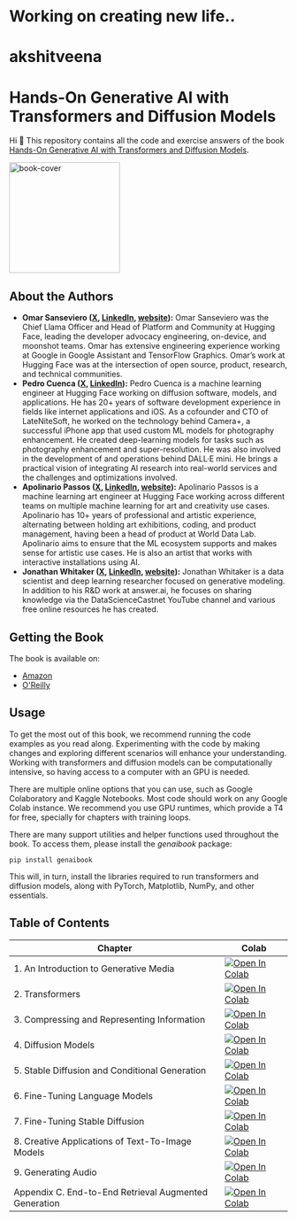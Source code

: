 # Working on creating new life..
# akshitveena
# Hands-On Generative AI with Transformers and Diffusion Models

Hi 🤗 This repository contains all the code and exercise answers of the book [Hands-On Generative AI with Transformers and Diffusion Models](https://www.amazon.com/Hands-Generative-Transformers-Diffusion-Models/dp/1098149246). 

<img alt="book-cover" height=200 src="https://learning.oreilly.com/covers/urn:orm:book:9781098149239/400w/" id="book-cover"/>

## About the Authors

* **Omar Sanseviero ([X](https://x.com/osanseviero), [LinkedIn](https://www.linkedin.com/in/omarsanseviero/), [website](https://osanseviero.github.io/hackerllama/)):** Omar Sanseviero was the Chief Llama Officer and Head of Platform and Community at Hugging Face, leading the developer advocacy engineering, on-device, and moonshot teams. Omar has extensive engineering experience working at Google in Google Assistant and TensorFlow Graphics. Omar’s work at Hugging Face was at the intersection of open source, product, research, and technical communities.
* **Pedro Cuenca ([X](https://x.com/pcuenq), [LinkedIn](https://www.linkedin.com/in/pedro-cuenca-67a447/)):** Pedro Cuenca is a machine learning engineer at Hugging Face working on diffusion software, models, and applications. He has 20+ years of software development experience in fields like internet applications and iOS. As a cofounder and CTO of LateNiteSoft, he worked on the technology behind Camera+, a successful iPhone app that used custom ML models for photography enhancement. He created deep-learning models for tasks such as photography enhancement and super-resolution. He was also involved in the development of and operations behind DALL·E mini. He brings a practical vision of integrating AI research into real-world services and the challenges and optimizations involved.
* **Apolinario Passos ([X](https://x.com/multimodalart), [LinkedIn](https://www.linkedin.com/in/apolinariosteps/), [website](https://multimodal.art/apolinario-passos/)):** Apolinario Passos  is a machine learning art engineer at Hugging Face working across different teams on multiple machine learning for art and creativity use cases. Apolinario has 10+ years of professional and artistic experience, alternating between holding art exhibitions, coding, and product management, having been a head of product at World Data Lab. Apolinario aims to ensure that the ML ecosystem supports and makes sense for artistic use cases. He is also an artist that works with interactive installations using AI.
* **Jonathan Whitaker ([X](https://x.com/johnowhitaker), [LinkedIn](https://www.linkedin.com/in/johnowhitaker/), [website](https://johnowhitaker.dev/)):** Jonathan Whitaker is a data scientist and deep learning researcher focused on generative modeling. In addition to his R&D work at answer.ai, he focuses on sharing knowledge via the DataScienceCastnet YouTube channel and various free online resources he has created.

## Getting the Book

The book is available on:

* [Amazon](https://www.amazon.com/Hands-Generative-Transformers-Diffusion-Models/dp/1098149246)
* [O'Reilly](https://learning.oreilly.com/library/view/hands-on-generative-ai/9781098149239/)

## Usage

To get the most out of this book, we recommend running the code examples as you read along. Experimenting with the code by making changes and exploring different scenarios will enhance your understanding. Working with transformers and diffusion models can be computationally intensive, so having access to a computer with an  GPU is needed.

There are multiple online options that you can use, such as Google Colaboratory and Kaggle Notebooks. Most code should work on any Google Colab instance. We recommend you use GPU runtimes, which provide a T4 for free, specially for chapters with training loops. 

There are many support utilities and helper functions used throughout the book. To access them, please install the _genaibook_ package:

```
pip install genaibook
```

This will, in turn, install the libraries required to run transformers and diffusion models, along with PyTorch, Matplotlib, NumPy, and other essentials.

## Table of Contents

| Chapter | Colab |
| --- | --- |
| 1. An Introduction to Generative Media | [![Open In Colab](https://colab.research.google.com/assets/colab-badge.svg)](https://colab.research.google.com/github/genaibook/genaibook/blob/main/01_introduction.ipynb) |
| 2. Transformers | [![Open In Colab](https://colab.research.google.com/assets/colab-badge.svg)](https://colab.research.google.com/github/genaibook/genaibook/blob/main/02_transformers.ipynb) |
| 3. Compressing and Representing Information | [![Open In Colab](https://colab.research.google.com/assets/colab-badge.svg)](https://colab.research.google.com/github/genaibook/genaibook/blob/main/03_compressing.ipynb) |
| 4. Diffusion Models | [![Open In Colab](https://colab.research.google.com/assets/colab-badge.svg)](https://colab.research.google.com/github/genaibook/genaibook/blob/main/04_diffusion.ipynb) |
| 5. Stable Diffusion and Conditional Generation | [![Open In Colab](https://colab.research.google.com/assets/colab-badge.svg)](https://colab.research.google.com/github/genaibook/genaibook/blob/main/05_stable_diffusion.ipynb) |
| 6. Fine-Tuning Language Models | [![Open In Colab](https://colab.research.google.com/assets/colab-badge.svg)](https://colab.research.google.com/github/genaibook/genaibook/blob/main/06_fine_tuning_language_models.ipynb) |
| 7. Fine-Tuning Stable Diffusion| [![Open In Colab](https://colab.research.google.com/assets/colab-badge.svg)](https://colab.research.google.com/github/genaibook/genaibook/blob/main/07_fine_tuning_diffusion.ipynb) |
| 8. Creative Applications of Text-To-Image Models | [![Open In Colab](https://colab.research.google.com/assets/colab-badge.svg)](https://colab.research.google.com/github/genaibook/genaibook/blob/main/08_creative_applications_of_t2i.ipynb) |
| 9. Generating Audio | [![Open In Colab](https://colab.research.google.com/assets/colab-badge.svg)](https://colab.research.google.com/github/genaibook/genaibook/blob/main/09_generating_audio.ipynb) |
| Appendix C. End-to-End Retrieval Augmented Generation | [![Open In Colab](https://colab.research.google.com/assets/colab-badge.svg)](https://colab.research.google.com/github/genaibook/genaibook/blob/main/13_rag.ipynb) |



















